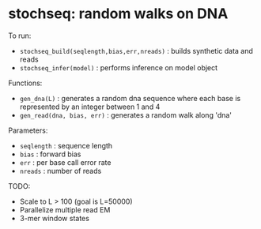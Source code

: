 stochseq: random walks on DNA
=============================

To run:

* ``stochseq_build(seqlength,bias,err,nreads)`` : builds synthetic data and reads
* ``stochseq_infer(model)`` : performs inference on model object

Functions:

* ``gen_dna(L)`` : generates a random dna sequence where each base is 
            represented by an integer between 1 and 4
* ``gen_read(dna, bias, err)`` : generates a random walk along 'dna'

Parameters:

* ``seqlength`` : sequence length
* ``bias`` : forward bias
* ``err`` : per base call error rate
* ``nreads`` : number of reads

TODO:

* Scale to L > 100 (goal is L=50000)
* Parallelize multiple read EM
* 3-mer window states
